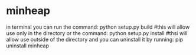 # minheap
in terminal you can run the command: 
python setup.py build   #this will allow use only in the directory
or the command:
python setup.py install   #thsi will allow use outside of the directory and you can uninstall it by running: pip uninstall minheap

